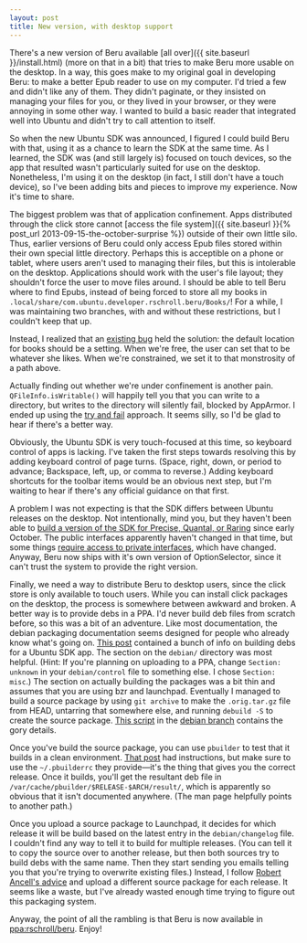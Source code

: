 ```yaml
---
layout: post
title: New version, with desktop support
---
```

There's a new version of Beru available [all over]({{ site.baseurl }}/install.html) (more on that in a bit) that tries to make Beru more usable on the desktop.  In a way, this goes make to my original goal in developing Beru: to make a better Epub reader to use on my computer.  I'd tried a few and didn't like any of them.  They didn't paginate, or they insisted on managing your files for you, or they lived in your browser, or they were annoying in some other way.  I wanted to build a basic reader that integrated well into Ubuntu and didn't try to call attention to itself.

So when the new Ubuntu SDK was announced, I figured I could build Beru with that, using it as a chance to learn the SDK at the same time.  As I learned, the SDK was (and still largely is) focused on touch devices, so the app that resulted wasn't particularly suited for use on the desktop.  Nonetheless, I'm using it on the desktop (in fact, I still don't have a touch device), so I've been adding bits and pieces to improve my experience.  Now it's time to share.


The biggest problem was that of application confinement.  Apps distributed through the click store cannot [access the file system]({{ site.baseurl }}{% post_url 2013-09-15-the-october-surprise %}) outside of their own little silo.  Thus, earlier versions of Beru could only access Epub files stored within their own special little directory.  Perhaps this is acceptible on a phone or tablet, where users aren't used to managing their files, but this is intolerable on the desktop.  Applications should work with the user's file layout; they shouldn't force the user to move files around.  I should be able to tell Beru where to find Epubs, instead of being forced to store all my books in `.local/share/com.ubuntu.developer.rschroll.beru/Books/`!  For a while, I was maintaining two branches, with and without these restrictions, but I couldn't keep that up.

Instead, I realized that an [existing bug](https://github.com/rschroll/beru/issues/4) held the solution: the default location for books should be a setting.  When we're free, the user can set that to be whatever she likes.  When we're constrained, we set it to that monstrosity of a path above.

Actually finding out whether we're under confinement is another pain.  `QFileInfo.isWritable()` will happily tell you that you can write to a directory, but writes to the directory will silently fail, blocked by AppArmor.  I ended up using the [try and fail](https://github.com/rschroll/beru/blob/e820838dcb77fab46dbe7c487308a18d40a04861/filesystem/filesystem.cpp#L41) approach.  It seems silly, so I'd be glad to hear if there's a better way.

Obviously, the Ubuntu SDK is very touch-focused at this time, so keyboard control of apps is lacking.  I've taken the first steps towards resolving this by adding keyboard control of page turns.  (Space, right, down, or period to advance; Backspace, left, up, or comma to reverse.)  Adding keyboard shortcuts for the toolbar items would be an obvious next step, but I'm waiting to hear if there's any official guidance on that first.

A problem I was not expecting is that the SDK differs between Ubuntu releases on the desktop.  Not intentionally, mind you, but they haven't been able to [build a version of the SDK for Precise, Quantal, or Raring](https://bugs.launchpad.net/ubuntu-ui-toolkit/+bug/1237045) since early October.  The public interfaces apparently haven't changed in that time, but some things [require access to private interfaces](https://bugs.launchpad.net/ubuntu-ui-toolkit/+bug/1257529), which have changed.  Anyway, Beru now ships with it's own version of OptionSelector, since it can't trust the system to provide the right version.

Finally, we need a way to distribute Beru to desktop users, since the click store is only available to touch users.  While you can install click packages on the desktop, the process is somewhere between awkward and broken.  A better way is to provide debs in a PPA.  I'd never build deb files from scratch before, so this was a bit of an adventure.  Like most documentation, the debian packaging documentation seems designed for people who already know what's going on.  [This post](http://forum.xda-developers.com/showthread.php?t=2265480) contained a bunch of info on building debs for a Ubuntu SDK app.  The section on the `debian/` directory was most helpful.  (Hint: If you're planning on uploading to a PPA, change `Section: unknown` in your `debian/control` file to something else.  I chose `Section: misc`.)  The section on actually building the packages was a bit thin and assumes that you are using bzr and launchpad.  Eventually I managed to build a source package by using `git archive` to make the `.orig.tar.gz` file from HEAD, untarring that somewhere else, and running `debuild -S` to create the source package.  [This script](https://github.com/rschroll/beru/blob/debian/makedebsrc.sh) in the [debian branch](https://github.com/rschroll/beru/tree/debian) contains the gory details.

Once you've build the source package, you can use `pbuilder` to test that it builds in a clean environment.  [That post](http://forum.xda-developers.com/showthread.php?t=2265480) had instructions, but make sure to use the `~/.pbuilderrc` they provide&mdash;it's the thing that gives you the correct release.  Once it builds, you'll get the resultant deb file in `/var/cache/pbuilder/$RELEASE-$ARCH/result/`, which is apparently so obvious that it isn't documented anywhere.  (The man page helpfully points to another path.)

Once you upload a source package to Launchpad, it decides for which release it will be build based on the latest entry in the `debian/changelog` file.  I couldn't find any way to tell it to build for multiple releases.  (You can tell it to copy the source over to another release, but then both sources try to build debs with the same name.  Then they start sending you emails telling you that you're trying to overwrite existing files.)  Instead, I follow [Robert Ancell's advice](http://bobthegnome.blogspot.com/2012/12/a-script-for-supporting-multiple-ubuntu.html) and upload a different source package for each release.  It seems like a waste, but I've already wasted enough time trying to figure out this packaging system.

Anyway, the point of all the rambling is that Beru is now available in [ppa:rschroll/beru](https://launchpad.net/~rschroll/+archive/beru).  Enjoy!
